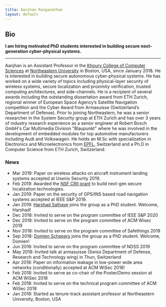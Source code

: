 ```yaml
---
title: Aanjhan Ranganathan
layout: default
---
```


## Bio

**I am hiring motivated PhD students interested in building secure next-generation cyber-physical systems.**

---
Aanjhan is an Assistant Professor in the [Khoury College of Computer Sciences] at [Northeastern University] in Boston, USA, since January 2018. He is interested in building secure autonomous cyber-physical systems. He has worked on a wide variety of topics including physical-layer security of wireless systems, secure localization and proximity verification, trusted computing architectures, and side-channels. He is a recipient of several awards including the outstanding dissertation award from ETH Zurich, regional winner of European Space Agency’s Satellite Navigation competition and the Cyber Award from Armasuisse (Switzerland’s Department of Defense). Prior to joining Northeastern, he was a senior researcher in the System Security group at ETH Zurich and has over 3 years of industry research experience as a senior engineer at Robert Bosch GmbH's Car Multimedia Division "Blaupunkt" where he was involved in the development of embedded modules for top automotive manufacturers including Audi and Volkswagen. He holds an M.Sc with specialization in Electronics and Microelectronics from [EPFL], Switzerland and a Ph.D in Computer Science from ETH Zurich, Switzerland.

### News

* Mar 2019: Paper on wireless attacks on aircraft instrument landing systems accepted at Usenix Security 2019.
* Feb 2019: Awarded the [NSF CRII grant] to build next-gen secure localization technologies. 
* Jan 2019: Paper on the security of GPS/INS based road navigation systems accepted at IEEE S&P 2019.
* Jan 2019: [Harshad Sathaye] joins the group as a PhD student. Welcome, Harshad!
* Dec 2018: Invited to serve on the program committee of IEEE S&P 2020
* Dec 2018: Invited to serve on the program committee of ACM Wisec 2019
* Nov 2018: Invited to serve on the program committee of Safethings 2019
* Sep 2018: [Domien Schepers] joins the group as a PhD student. Welcome, Domien!
* Jun 2018: Invited to serve on the program committee of NDSS 2019
* May 2018: Invited talk at armasuisse (Swiss Department of Defense, Research and Technology wing) in Thun, Switzerland
* Apr 2018: Paper on information leakage in low-power wide area networks (conditionally) accepted at ACM WiSec 2018!
* Feb 2018: Invited to serve as co-chair of the Poster/Demo session at ACM WiSec 2018
* Feb 2018: Invited to serve on the technical program committee of ACM WiSec 2018
* Jan 2018: Started as tenure-track assistant professor at Northeastern University, Boston, USA

[System Security group at ETH Zurich]:http://www.syssec.ethz.ch
[EPFL]:http://epfl.ch
[Prof. Dr. Srdjan Capkun]:http://www.syssec.ethz.ch/people/capkun.html
[Khoury College of Computer Sciences]:http://khoury.northeastern.edu
[Northeastern University]:http://www.northeastern.edu
[Domien Schepers]:https://www.khoury.northeastern.edu/people/domien-schepers/
[Harshad Sathaye]:https://www.khoury.northeastern.edu/people/harshad-sathaye/
[NSF CRII grant]:https://www.nsf.gov/awardsearch/showAward?AWD_ID=1850264